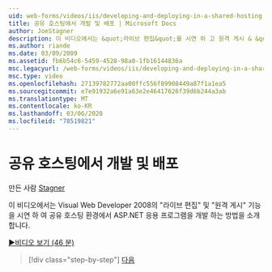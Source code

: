```yaml
---
uid: web-forms/videos/iis/developing-and-deploying-in-a-shared-hosting
title: 공유 호스팅에서 개발 및 배포 | Microsoft Docs
author: JoeStagner
description: 이 비디오에서는 &quot;라이브 편집&quot;를 시연 하 고 원격 게시 & &quot;하 여 공유 호스팅 환경에서 ASP.NET 응용 프로그램을 개발 하는 방법을 소개 합니다.
ms.author: riande
ms.date: 03/09/2009
ms.assetid: fb6b54c6-5459-4528-98a0-1fb16144836a
msc.legacyurl: /web-forms/videos/iis/developing-and-deploying-in-a-shared-hosting
msc.type: video
ms.openlocfilehash: 27139782772aa00ffc556f89908449a87f1a1ea5
ms.sourcegitcommit: e7e91932a6e91a63e2e46417626f39d6b244a3ab
ms.translationtype: MT
ms.contentlocale: ko-KR
ms.lasthandoff: 03/06/2020
ms.locfileid: "78519821"
---
```

# <a name="developing-and-deploying-in-a-shared-hosting"></a>공유 호스팅에서 개발 및 배포

만든 사람 [Stagner](https://github.com/JoeStagner)

이 비디오에서는 Visual Web Developer 2008의 "라이브 편집" 및 "원격 게시" 기능을 시연 하 여 공유 호스팅 환경에서 ASP.NET 응용 프로그램을 개발 하는 방법을 소개 합니다.

[&#9654;비디오 보기 (46 분)](https://channel9.msdn.com/Blogs/ASP-NET-Site-Videos/developing-and-deploying-in-a-shared-hosting)

> [!div class="step-by-step"]
> [다음](working-with-iis7-deligated-admin.md)
